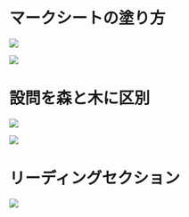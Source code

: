 # マークシートの塗り方

![](https://i.gyazo.com/b61507412861c47b38577ec7fe1899fd.png)

![](https://i.gyazo.com/0ee31902d87a94ff305e97d88122df14.png)



# 設問を森と木に区別

![](https://i.gyazo.com/a916e5b86f6f64e9cc031d3a0e7b8d08.png)

![](https://i.gyazo.com/945eb5d2bfc955c59fcc877c5d851b8b.png)

# リーディングセクション

![](https://i.gyazo.com/1724163230c7fbd05eea12979b6c2930.png)





